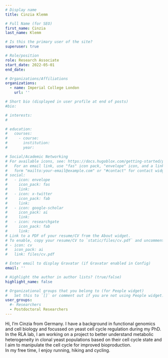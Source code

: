 ```yaml
---
# Display name
title: Cinzia Klemm

# Full Name (for SEO)
first_name: Cinzia
last_name: Klemm

# Is this the primary user of the site?
superuser: true

# Role/position
role: Research Associate
start_date: 2022-05-01
end_date: 

# Organizations/Affiliations
organizations:
  - name: Imperial College London
    url: ''

# Short bio (displayed in user profile at end of posts)
#bio: 

# interests:
#   

# education:
#   courses:
#     - course: 
#       institution: 
#       year: 

# Social/Academic Networking
# For available icons, see: https://docs.hugoblox.com/getting-started/page-builder/#icons
#   For an email link, use "fas" icon pack, "envelope" icon, and a link in the
#   form "mailto:your-email@example.com" or "#contact" for contact widget.
# social:
#   - icon: envelope
#     icon_pack: fas
#     link: 
#   - icon: x-twitter
#     icon_pack: fab
#     link: 
#   - icon: google-scholar
#     icon_pack: ai
#     link: 
#   - icon: researchgate
#     icon_pack: fab
#     link: 
# Link to a PDF of your resume/CV from the About widget.
# To enable, copy your resume/CV to `static/files/cv.pdf` and uncomment the lines below.
# - icon: cv
#   icon_pack: ai
#   link: files/cv.pdf

# Enter email to display Gravatar (if Gravatar enabled in Config)
email: ''

# Highlight the author in author lists? (true/false)
highlight_name: false

# Organizational groups that you belong to (for People widget)
#   Set this to `[]` or comment out if you are not using People widget.
user_groups:
  #- Researchers
  - Postdoctoral Researchers
---
```


Hi, I’m Cinzia from Germany. I have a background in functional genomics and cell biology and focussed on yeast cell cycle regulation during my PhD. In the RLA lab, I am working on a project to better understand metabolic heterogeneity in clonal yeast populations based on their cell cycle state and I aim to manipulate the cell cycle for improved bioproduction.  
In my free time, I enjoy running, hiking and cycling.
